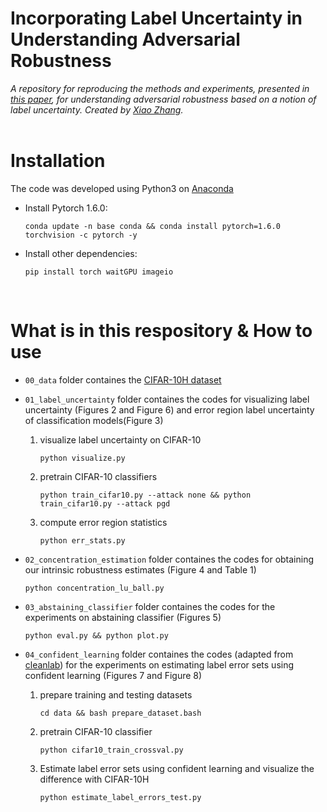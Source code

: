 # Incorporating Label Uncertainty in Understanding Adversarial Robustness
*A repository for reproducing the methods and experiments, presented in [this paper](https://arxiv.org/abs/2107.03250), for understanding adversarial robustness based on a notion of label uncertainty. Created by [Xiao Zhang](xiao-zhang.net).*
<br /><br />

# Installation
The code was developed using Python3 on [Anaconda](https://www.anaconda.com/download/#linux)
* Install Pytorch 1.6.0: 
    ```
    conda update -n base conda && conda install pytorch=1.6.0 torchvision -c pytorch -y
    ```

* Install other dependencies:
    ```
    pip install torch waitGPU imageio
    ```
<br />

# What is in this respository & How to use
* ```00_data``` folder containes the [CIFAR-10H dataset](https://github.com/jcpeterson/cifar-10h)

* ```01_label_uncertainty``` folder containes the codes for visualizing label uncertainty (Figures 2 and Figure 6) and error region label uncertainty of classification models(Figure 3)
    1. visualize label uncertainty on CIFAR-10
        ```
        python visualize.py
        ```
    2. pretrain CIFAR-10 classifiers
        ```
        python train_cifar10.py --attack none && python train_cifar10.py --attack pgd
        ```
    3. compute error region statistics
        ```
        python err_stats.py
        ```

* ```02_concentration_estimation``` folder containes the codes for obtaining our intrinsic robustness estimates (Figure 4 and Table 1) 
    ```
    python concentration_lu_ball.py
    ```

* ```03_abstaining_classifier``` folder containes the codes for the experiments on abstaining classifier (Figures 5)
    ```
    python eval.py && python plot.py
    ```


* ```04_confident_learning``` folder containes the codes (adapted from [cleanlab](https://github.com/cleanlab/cleanlab)) for the experiments on estimating label error sets using confident learning (Figures 7 and Figure 8)
    1. prepare training and testing datasets
        ```
        cd data && bash prepare_dataset.bash
        ```
    2. pretrain CIFAR-10 classifier
        ```
        python cifar10_train_crossval.py
        ```
    3. Estimate label error sets using confident learning and visualize the difference with CIFAR-10H
        ```
        python estimate_label_errors_test.py
        ```